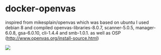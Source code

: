 # docker-openvas
inspired from mikesplain/openvas which was based on ubuntu
I used debian 8 and compiled openvas-libraries-8.0.7, scanner-5.0.5, manager-6.0.8, gsa-6.0.10, cli-1.4.4 and smb-1.0.1. as well as OSP (http://www.openvas.org/install-source.html)


[![](https://images.microbadger.com/badges/image/mohamedamine/openvas.svg)](https://microbadger.com/images/mohamedamine/openvas "Get your own image badge on microbadger.com")
